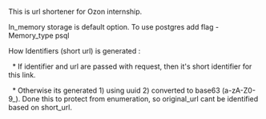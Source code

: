 This is url shortener for Ozon internship.

In_memory storage is default option. To use postgres add flag -Memory_type psql

How Identifiers (short url) is generated : 

  &nbsp;&nbsp;*&nbsp;If identifier and url are passed with request, then it's short identifier for this link.
  
  &nbsp;&nbsp;*&nbsp;Otherwise its generated 1) using uuid 2) converted to base63 (a-zA-Z0-9_). Done this to protect from enumeration, so original_url cant be identified based on short_url. 
